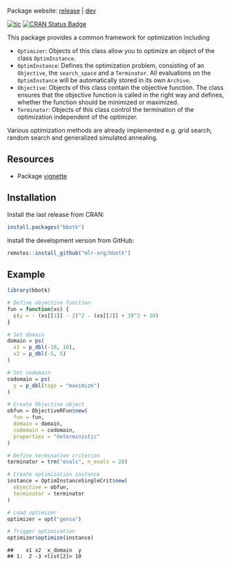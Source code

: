 
Package website: [release](https://bbotk.mlr-org.com/) |
[dev](https://bbotk.mlr-org.com/dev/)

<!-- badges: start -->

[![tic](https://github.com/mlr-org/bbotk/workflows/tic/badge.svg?branch=main)](https://github.com/mlr-org/bbotk/actions)
[![CRAN Status
Badge](https://www.r-pkg.org/badges/version-ago/bbotk)](https://cran.r-project.org/package=bbotk)
<!-- badges: end -->

This package provides a common framework for optimization including

  - `Optimizer`: Objects of this class allow you to optimize an object
    of the class `OptimInstance`.
  - `OptimInstance`: Defines the optimization problem, consisting of an
    `Objective`, the `search_space` and a `Terminator`. All evaluations
    on the `OptimInstance` will be automatically stored in its own
    `Archive`.
  - `Objective`: Objects of this class contain the objective function.
    The class ensures that the objective function is called in the right
    way and defines, whether the function should be minimized or
    maximized.
  - `Terminator`: Objects of this class control the termination of the
    optimization independent of the optimizer.

Various optimization methods are already implemented e.g. grid search,
random search and generalized simulated annealing.

## Resources

  - Package
    [vignette](https://cran.r-project.org/web/packages/bbotk/vignettes/bbotk.html)

## Installation

Install the last release from CRAN:

``` r
install.packages("bbotk")
```

Install the development version from GitHub:

``` r
remotes::install_github("mlr-org/bbotk")
```

## Example

``` r
library(bbotk)

# Define objective function
fun = function(xs) {
  c(y = - (xs[[1]] - 2)^2 - (xs[[2]] + 3)^2 + 10)
}

# Set domain
domain = ps(
  x1 = p_dbl(-10, 10),
  x2 = p_dbl(-5, 5)
)

# Set codomain
codomain = ps(
  y = p_dbl(tags = "maximize")
)

# Create Objective object
obfun = ObjectiveRFun$new(
  fun = fun,
  domain = domain,
  codomain = codomain,
  properties = "deterministic"
)

# Define termination criterion
terminator = trm("evals", n_evals = 20)

# Create optimization instance
instance = OptimInstanceSingleCrit$new(
  objective = obfun,
  terminator = terminator
)

# Load optimizer
optimizer = opt("gensa")

# Trigger optimization
optimizer$optimize(instance)
```

    ##    x1 x2  x_domain  y
    ## 1:  2 -3 <list[2]> 10

